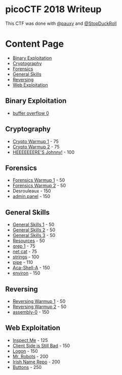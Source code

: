 # picoCTF 2018 Writeup
This CTF was done with [@pauxy](https://github.com/pauxy) and [@StopDuckRoll](https://github.com/StopDuckRoll)

# Content Page
- [Binary Exploitation](#binary-exploitation)
- [Cryptography](#cryptography)
- [Forensics](#forensics)
- [General Skills](#general-skills)
- [Reversing](#reversing)
- [Web Exploitation](#web-exploitation)

## Binary Exploitation
- [buffer overflow 0](Binary%20Exploitation/buffer%20overflow%200)

## Cryptography
- [Crypto Warmup 1](Cryptography/Crypto%20Warmup%201) - 75
- [Crypto Warmup 2](Cryptography/Crypto%20Warmup%202) - 75
- [HEEEEEEERE'S Johnny!](Cryptography/HEEEEEEERE%27S%20Johnny!) - 100

## Forensics
- [Forensics Warmup 1](Forensics/Forensics%20Warmup%201) - 50
- [Forensics Warmup 2](Forensics/Forensics%20Warmup%202) - 50
- Desrouleaux - 150
- [admin panel](Forensics/admin%20panel) - 150

## General Skills
- [General Skills 1](General%20Skills/General%20Warmup%201) - 50
- [General Skills 2](General%20Skills/General%20Warmup%202) - 50
- [General Skills 3](General%20Skills/General%20Warmup%203) - 50
- [Resources](General%20Skills/Resources) - 50
- [grep 1](General%20Skills/grep%201) - 75
- [net cat](General%20Skills/net%20cat) - 75
- [strings](General%20Skills/strings) - 100
- [pipe](General%20Skills/pipe) - 110
- [Aca-Shell-A](General%20Skills/Aca-Shell-A) - 150
- [environ](General%20Skills/environ) - 150

## Reversing
- [Reversing Warmup 1](Reversing/Reversing%20Warmup%201) - 50
- [Reversing Warmup 2](Reversing/Reversing%20Warmup%202) - 50
- [assembly-0](Reversing/assembly-0) - 150

## Web Exploitation
- [Inspect Me](Web%20Exploitation%2FInspect%20Me) - 125
- [Client Side is Still Bad](Web%20Exploitation/Client%20Side%20is%20Still%20Bad) - 150
- [Logon](Web%20Exploitation/Logon) - 150
- [Mr. Robots](Web%20Exploitation%2FMr.%20Robots) - 200
- [Irish Name Repo](Web%20Exploitation/Irish%20Name%20Repo) - 200
- [Buttons](Web%20Exploitation/Buttons) - 250
